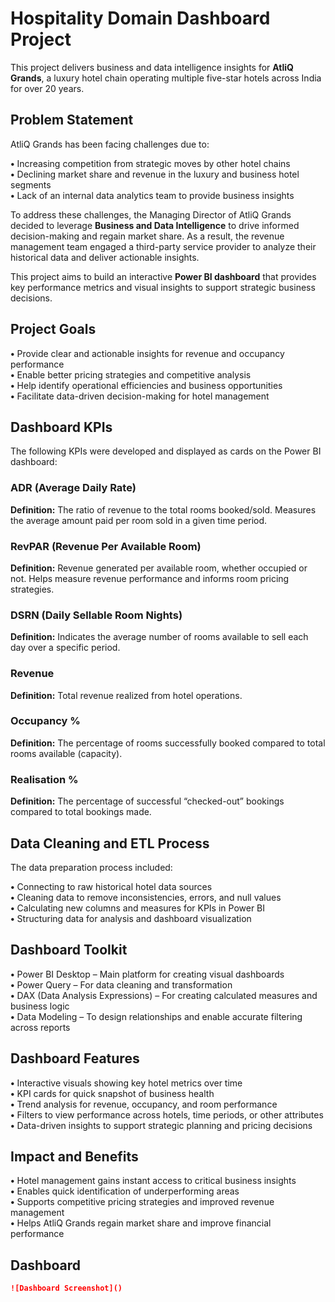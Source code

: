 # Hospitality Domain Dashboard Project

This project delivers business and data intelligence insights for **AtliQ Grands**, a luxury hotel chain operating multiple five-star hotels across India for over 20 years.

## Problem Statement

AtliQ Grands has been facing challenges due to:

**•** Increasing competition from strategic moves by other hotel chains  
**•** Declining market share and revenue in the luxury and business hotel segments  
**•** Lack of an internal data analytics team to provide business insights  

To address these challenges, the Managing Director of AtliQ Grands decided to leverage **Business and Data Intelligence** to drive informed decision-making and regain market share. As a result, the revenue management team engaged a third-party service provider to analyze their historical data and deliver actionable insights.

This project aims to build an interactive **Power BI dashboard** that provides key performance metrics and visual insights to support strategic business decisions.

## Project Goals

**•** Provide clear and actionable insights for revenue and occupancy performance  
**•** Enable better pricing strategies and competitive analysis  
**•** Help identify operational efficiencies and business opportunities  
**•** Facilitate data-driven decision-making for hotel management  

## Dashboard KPIs

The following KPIs were developed and displayed as cards on the Power BI dashboard:

### ADR (Average Daily Rate)

**Definition:** The ratio of revenue to the total rooms booked/sold. Measures the average amount paid per room sold in a given time period.

### RevPAR (Revenue Per Available Room)

**Definition:** Revenue generated per available room, whether occupied or not. Helps measure revenue performance and informs room pricing strategies.

### DSRN (Daily Sellable Room Nights)

**Definition:** Indicates the average number of rooms available to sell each day over a specific period.

### Revenue

**Definition:** Total revenue realized from hotel operations.

### Occupancy %

**Definition:** The percentage of rooms successfully booked compared to total rooms available (capacity).

### Realisation %

**Definition:** The percentage of successful “checked-out” bookings compared to total bookings made.

## Data Cleaning and ETL Process

The data preparation process included:

**•** Connecting to raw historical hotel data sources  
**•** Cleaning data to remove inconsistencies, errors, and null values  
**•** Calculating new columns and measures for KPIs in Power BI  
**•** Structuring data for analysis and dashboard visualization  

## Dashboard Toolkit

**•** Power BI Desktop – Main platform for creating visual dashboards  
**•** Power Query – For data cleaning and transformation  
**•** DAX (Data Analysis Expressions) – For creating calculated measures and business logic  
**•** Data Modeling – To design relationships and enable accurate filtering across reports  

## Dashboard Features

**•** Interactive visuals showing key hotel metrics over time  
**•** KPI cards for quick snapshot of business health  
**•** Trend analysis for revenue, occupancy, and room performance  
**•** Filters to view performance across hotels, time periods, or other attributes  
**•** Data-driven insights to support strategic planning and pricing decisions  

## Impact and Benefits

**•** Hotel management gains instant access to critical business insights  
**•** Enables quick identification of underperforming areas  
**•** Supports competitive pricing strategies and improved revenue management  
**•** Helps AtliQ Grands regain market share and improve financial performance  

## Dashboard

```markdown
![Dashboard Screenshot]() 
```
